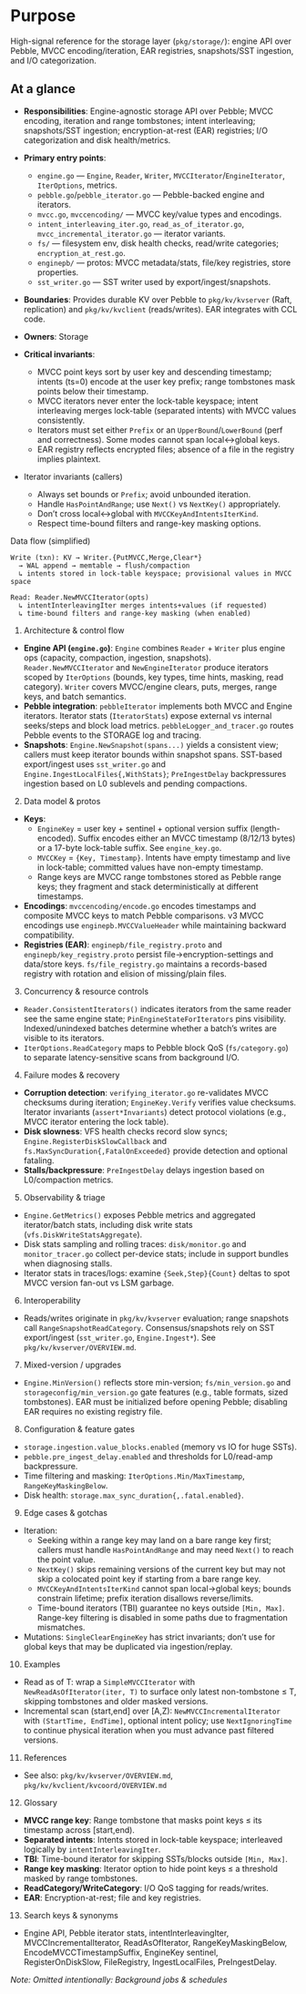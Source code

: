# Purpose
High-signal reference for the storage layer (`pkg/storage/`): engine API over Pebble, MVCC encoding/iteration, EAR registries, snapshots/SST ingestion, and I/O categorization.

## At a glance

- **Responsibilities**: Engine-agnostic storage API over Pebble; MVCC encoding, iteration and range tombstones; intent interleaving; snapshots/SST ingestion; encryption-at-rest (EAR) registries; I/O categorization and disk health/metrics.
- **Primary entry points**:
  - `engine.go` — `Engine`, `Reader`, `Writer`, `MVCCIterator`/`EngineIterator`, `IterOptions`, metrics.
  - `pebble.go`/`pebble_iterator.go` — Pebble-backed engine and iterators.
  - `mvcc.go`, `mvccencoding/` — MVCC key/value types and encodings.
  - `intent_interleaving_iter.go`, `read_as_of_iterator.go`, `mvcc_incremental_iterator.go` — iterator variants.
  - `fs/` — filesystem env, disk health checks, read/write categories; `encryption_at_rest.go`.
  - `enginepb/` — protos: MVCC metadata/stats, file/key registries, store properties.
  - `sst_writer.go` — SST writer used by export/ingest/snapshots.
- **Boundaries**: Provides durable KV over Pebble to `pkg/kv/kvserver` (Raft, replication) and `pkg/kv/kvclient` (reads/writes). EAR integrates with CCL code.
- **Owners**: Storage
- **Critical invariants**:
  - MVCC point keys sort by user key and descending timestamp; intents (ts=0) encode at the user key prefix; range tombstones mask points below their timestamp.
  - MVCC iterators never enter the lock-table keyspace; intent interleaving merges lock-table (separated intents) with MVCC values consistently.
  - Iterators must set either `Prefix` or an `UpperBound`/`LowerBound` (perf and correctness). Some modes cannot span local↔global keys.
  - EAR registry reflects encrypted files; absence of a file in the registry implies plaintext.

- Iterator invariants (callers)
  - Always set bounds or `Prefix`; avoid unbounded iteration.
  - Handle `HasPointAndRange`; use `Next()` vs `NextKey()` appropriately.
  - Don’t cross local↔global with `MVCCKeyAndIntentsIterKind`.
  - Respect time-bound filters and range-key masking options.

Data flow (simplified)

```
Write (txn): KV → Writer.{PutMVCC,Merge,Clear*}
  → WAL append → memtable → flush/compaction
  ↳ intents stored in lock-table keyspace; provisional values in MVCC space

Read: Reader.NewMVCCIterator(opts)
  ↳ intentInterleavingIter merges intents+values (if requested)
  ↳ time-bound filters and range-key masking (when enabled)
```

1) Architecture & control flow

- **Engine API (`engine.go`)**: `Engine` combines `Reader` + `Writer` plus engine ops (capacity, compaction, ingestion, snapshots). `Reader.NewMVCCIterator` and `NewEngineIterator` produce iterators scoped by `IterOptions` (bounds, key types, time hints, masking, read category). `Writer` covers MVCC/engine clears, puts, merges, range keys, and batch semantics.
- **Pebble integration**: `pebbleIterator` implements both MVCC and Engine iterators. Iterator stats (`IteratorStats`) expose external vs internal seeks/steps and block load metrics. `pebbleLogger_and_tracer.go` routes Pebble events to the STORAGE log and tracing.
- **Snapshots**: `Engine.NewSnapshot(spans...)` yields a consistent view; callers must keep iterator bounds within snapshot spans. SST-based export/ingest uses `sst_writer.go` and `Engine.IngestLocalFiles{,WithStats}`; `PreIngestDelay` backpressures ingestion based on L0 sublevels and pending compactions.

2) Data model & protos

- **Keys**:
  - `EngineKey` = user key + sentinel + optional version suffix (length-encoded). Suffix encodes either an MVCC timestamp (8/12/13 bytes) or a 17-byte lock-table suffix. See `engine_key.go`.
  - `MVCCKey` = `{Key, Timestamp}`. Intents have empty timestamp and live in lock-table; committed values have non-empty timestamp.
  - Range keys are MVCC range tombstones stored as Pebble range keys; they fragment and stack deterministically at different timestamps.
- **Encodings**: `mvccencoding/encode.go` encodes timestamps and composite MVCC keys to match Pebble comparisons. v3 MVCC encodings use `enginepb.MVCCValueHeader` while maintaining backward compatibility.
- **Registries (EAR)**: `enginepb/file_registry.proto` and `enginepb/key_registry.proto` persist file→encryption-settings and data/store keys. `fs/file_registry.go` maintains a records-based registry with rotation and elision of missing/plain files.

3) Concurrency & resource controls

- `Reader.ConsistentIterators()` indicates iterators from the same reader see the same engine state; `PinEngineStateForIterators` pins visibility. Indexed/unindexed batches determine whether a batch’s writes are visible to its iterators.
- `IterOptions.ReadCategory` maps to Pebble block QoS (`fs/category.go`) to separate latency-sensitive scans from background I/O.

4) Failure modes & recovery

- **Corruption detection**: `verifying_iterator.go` re-validates MVCC checksums during iteration; `EngineKey.Verify` verifies value checksums. Iterator invariants (`assert*Invariants`) detect protocol violations (e.g., MVCC iterator entering the lock table).
- **Disk slowness**: VFS health checks record slow syncs; `Engine.RegisterDiskSlowCallback` and `fs.MaxSyncDuration{,FatalOnExceeded}` provide detection and optional fataling.
- **Stalls/backpressure**: `PreIngestDelay` delays ingestion based on L0/compaction metrics.

5) Observability & triage

- `Engine.GetMetrics()` exposes Pebble metrics and aggregated iterator/batch stats, including disk write stats (`vfs.DiskWriteStatsAggregate`).
- Disk stats sampling and rolling traces: `disk/monitor.go` and `monitor_tracer.go` collect per-device stats; include in support bundles when diagnosing stalls.
- Iterator stats in traces/logs: examine `{Seek,Step}{Count}` deltas to spot MVCC version fan-out vs LSM garbage.

6) Interoperability

- Reads/writes originate in `pkg/kv/kvserver` evaluation; range snapshots call `RangeSnapshotReadCategory`. Consensus/snapshots rely on SST export/ingest (`sst_writer.go`, `Engine.Ingest*`). See `pkg/kv/kvserver/OVERVIEW.md`.

7) Mixed-version / upgrades

- `Engine.MinVersion()` reflects store min-version; `fs/min_version.go` and `storageconfig/min_version.go` gate features (e.g., table formats, sized tombstones). EAR must be initialized before opening Pebble; disabling EAR requires no existing registry file.

8) Configuration & feature gates

- `storage.ingestion.value_blocks.enabled` (memory vs IO for huge SSTs).
- `pebble.pre_ingest_delay.enabled` and thresholds for L0/read-amp backpressure.
- Time filtering and masking: `IterOptions.Min/MaxTimestamp`, `RangeKeyMaskingBelow`.
- Disk health: `storage.max_sync_duration{,.fatal.enabled}`.

9) Edge cases & gotchas

- Iteration:
  - Seeking within a range key may land on a bare range key first; callers must handle `HasPointAndRange` and may need `Next()` to reach the point value.
  - `NextKey()` skips remaining versions of the current key but may not skip a colocated point key if starting from a bare range key.
  - `MVCCKeyAndIntentsIterKind` cannot span local→global keys; bounds constrain lifetime; prefix iteration disallows reverse/limits.
  - Time-bound iterators (TBI) guarantee no keys outside `[Min, Max]`. Range-key filtering is disabled in some paths due to fragmentation mismatches.
- Mutations: `SingleClearEngineKey` has strict invariants; don’t use for global keys that may be duplicated via ingestion/replay.

10) Examples

- Read as of T: wrap a `SimpleMVCCIterator` with `NewReadAsOfIterator(iter, T)` to surface only latest non-tombstone ≤ T, skipping tombstones and older masked versions.
- Incremental scan (start,end] over [A,Z): `NewMVCCIncrementalIterator` with `(StartTime, EndTime]`, optional intent policy; use `NextIgnoringTime` to continue physical iteration when you must advance past filtered versions.

11) References

- See also: `pkg/kv/kvserver/OVERVIEW.md`, `pkg/kv/kvclient/kvcoord/OVERVIEW.md`

12) Glossary

- **MVCC range key**: Range tombstone that masks point keys ≤ its timestamp across [start,end).
- **Separated intents**: Intents stored in lock-table keyspace; interleaved logically by `intentInterleavingIter`.
- **TBI**: Time-bound iterator for skipping SSTs/blocks outside `[Min, Max]`.
- **Range key masking**: Iterator option to hide point keys ≤ a threshold masked by range tombstones.
- **ReadCategory/WriteCategory**: I/O QoS tagging for reads/writes.
- **EAR**: Encryption-at-rest; file and key registries.

13) Search keys & synonyms

- Engine API, Pebble iterator stats, intentInterleavingIter, MVCCIncrementalIterator, ReadAsOfIterator, RangeKeyMaskingBelow, EncodeMVCCTimestampSuffix, EngineKey sentinel, RegisterOnDiskSlow, FileRegistry, IngestLocalFiles, PreIngestDelay.

_Note: Omitted intentionally: Background jobs & schedules_
